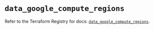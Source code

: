 # `data_google_compute_regions`

Refer to the Terraform Registry for docs: [`data_google_compute_regions`](https://registry.terraform.io/providers/hashicorp/google/6.11.1/docs/data-sources/compute_regions).

